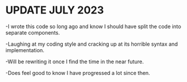 # UPDATE JULY 2023

-I wrote this code so long ago and know I should have split the code into separate components.

-Laughing at my coding style and cracking up at its horrible syntax and implementation. 

-Will be rewriting it once I find the time in the near future. 

-Does feel good to know I have progressed a lot since then.

